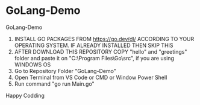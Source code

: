 # GoLang-Demo
 GoLang-Demo

1) INSTALL GO PACKAGES FROM https://go.dev/dl/ ACCORDING TO YOUR OPERATING SYSTEM. IF ALREADY INSTALLED THEN SKIP THIS
2) AFTER DOWNLOAD THIS REPOSITORY COPY "hello" and "greetings" folder and paste it on "C:\Program Files\Go\src", if you are using WINDOWS OS
3) Go to Repository Folder "GoLang-Demo"
4) Open Terminal from VS Code or CMD or Window Power Shell
5) Run command "go run Main.go"

Happy Codding
